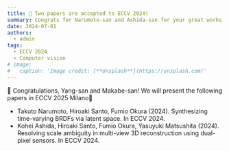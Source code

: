```yaml
---
title: 🎉 Two papers are accepted to ECCV 2024!
summary: Congrats for Narumoto-san and Ashida-san for your great works!
date: 2024-07-01
authors:
  - admin
tags:
  - ECCV 2024
  - Computer vision
# image:
#   caption: 'Image credit: [**Unsplash**](https://unsplash.com)'
---
```


🎉 Congratulations, Yang-san and Makabe-san! We will present the following papers in ECCV 2025 Milano🍕

- Takuto Narumoto, Hiroaki Santo, Fumio Okura (2024). Synthesizing time-varying BRDFs via latent space. In ECCV 2024.
- Kohei Ashida, Hiroaki Santo, Fumio Okura, Yasuyuki Matsushita (2024). Resolving scale ambiguity in multi-view 3D reconstruction using dual-pixel sensors. In ECCV 2024.